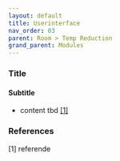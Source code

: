 ```yaml
---
layout: default
title: Userinterface
nav_order: 03
parent: Room > Temp Reduction
grand_parent: Modules
---
```


### Title
#### Subtitle
- content tbd <a href="#referencename">[1]</a>

### References
<a id="referencename">[1]</a> referende <br>